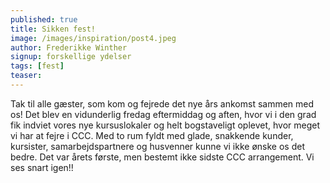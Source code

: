 ```yaml
---
published: true
title: Sikken fest!
image: /images/inspiration/post4.jpeg
author: Frederikke Winther
signup: forskellige ydelser
tags: [fest]
teaser:
---
```


Tak til alle gæster, som kom og fejrede det nye års ankomst sammen med os! Det blev en vidunderlig fredag eftermiddag og aften, hvor vi i den grad fik indviet vores nye kursuslokaler og helt bogstaveligt oplevet, hvor meget vi har at fejre i CCC. Med to rum fyldt med glade, snakkende kunder, kursister, samarbejdspartnere og husvenner kunne vi ikke ønske os det bedre. Det var årets første, men bestemt ikke sidste CCC arrangement. Vi ses snart igen!!